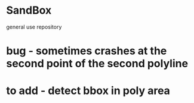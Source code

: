 # SandBox
general use repository

# bug - sometimes crashes at the second point of the second polyline
# to add - detect bbox in poly area
